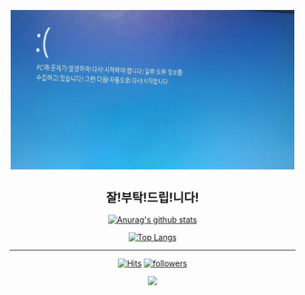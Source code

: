 <p align="center">
  <img src="https://github.com/jsy78/jsy78/blob/master/README.assets/1.png" alt="bluescreen" width="500" />
</p>

<div align=center><h2>잘!부탁!드립!니다!</h2></div>

<div align=center>

[![Anurag's github stats](https://github-readme-stats.vercel.app/api?username=jsy78&show_icons=true&theme=radical)](https://github.com/jsy78?tab=repositories)

[![Top Langs](https://github-readme-stats.vercel.app/api/top-langs/?username=jsy78&layout=compact&theme=dracula)](https://github.com/jsy78?tab=repositories)

<hr>

[![Hits](https://hits.seeyoufarm.com/api/count/incr/badge.svg?url=https%3A%2F%2Fgithub.com%2Fjsy78&count_bg=%2379C83D&title_bg=%23555555&icon=&icon_color=%23E7E7E7&title=hits&edge_flat=false)](https://github.com/jsy78)
[![followers](https://img.shields.io/github/followers/jsy78?style=social)](https://github.com/jsy78?tab=followers)


<a href="mailto:whtjd1541@gmail.com">
    <img 
        src="https://img.shields.io/badge/Gmail-d14836?style=flat-square&logo=Gmail&logoColor=white&link=mailto:whtjd1541@gmail.com"
        style="height : auto; margin-left : 10px; margin-right : 10px;"/>
</a>

</div>
